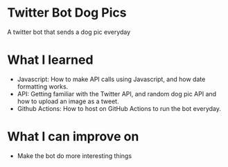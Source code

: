 # Twitter Bot Dog Pics

A twitter bot that sends a dog pic everyday

# What I learned

- Javascript: How to make API calls using Javascript, and how date formatting works.
- API: Getting familiar with the Twitter API, and random dog pic API and how to upload an image as a tweet.
- Github Actions: How to host on GitHub Actions to run the bot everyday.

# What I can improve on

- Make the bot do more interesting things
